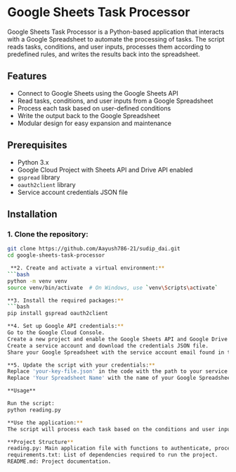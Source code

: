 
# Google Sheets Task Processor

Google Sheets Task Processor is a Python-based application that interacts with a Google Spreadsheet to automate the processing of tasks. The script reads tasks, conditions, and user inputs, processes them according to predefined rules, and writes the results back into the spreadsheet.

## Features

- Connect to Google Sheets using the Google Sheets API
- Read tasks, conditions, and user inputs from a Google Spreadsheet
- Process each task based on user-defined conditions
- Write the output back to the Google Spreadsheet
- Modular design for easy expansion and maintenance

## Prerequisites

- Python 3.x
- Google Cloud Project with Sheets API and Drive API enabled
- `gspread` library
- `oauth2client` library
- Service account credentials JSON file

## Installation

### 1. Clone the repository:
```bash
git clone https://github.com/Aayush786-21/sudip_dai.git
cd google-sheets-task-processor

 **2. Create and activate a virtual environment:**
```bash
python -m venv venv
source venv/bin/activate  # On Windows, use `venv\Scripts\activate`

**3. Install the required packages:**
```bash
pip install gspread oauth2client

**4. Set up Google API credentials:**
Go to the Google Cloud Console.
Create a new project and enable the Google Sheets API and Google Drive API.
Create a service account and download the credentials JSON file.
Share your Google Spreadsheet with the service account email found in the JSON file.

**5. Update the script with your credentials:**
Replace 'your-key-file.json' in the code with the path to your service account JSON file.
Replace 'Your Spreadsheet Name' with the name of your Google Spreadsheet.

**Usage**

Run the script:
python reading.py

**Use the application:**
The script will process each task based on the conditions and user inputs and update the results in the spreadsheet.

**Project Structure**
reading.py: Main application file with functions to authenticate, process tasks, and generate outputs.
requirements.txt: List of dependencies required to run the project.
README.md: Project documentation.
